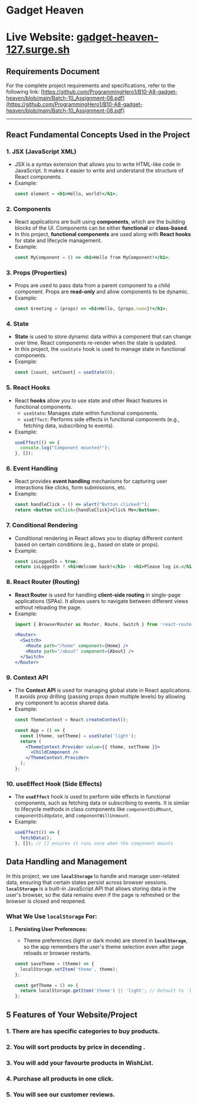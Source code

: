 # Gadget Heaven

# **Live Website**: [gadget-heaven-127.surge.sh](gadget-heaven-127.surge.sh)


## Requirements Document
For the complete project requirements and specifications, refer to the following link:
[https://github.com/ProgrammingHero1/B10-A8-gadget-heaven/blob/main/Batch-10_Assignment-08.pdf](https://github.com/ProgrammingHero1/B10-A8-gadget-heaven/blob/main/Batch-10_Assignment-08.pdf)

---



## React Fundamental Concepts Used in the Project

### 1. **JSX (JavaScript XML)**
   - JSX is a syntax extension that allows you to write HTML-like code in JavaScript. It makes it easier to write and understand the structure of React components.
   - Example:
     ```jsx
     const element = <h1>Hello, world!</h1>;
     ```

### 2. **Components**
   - React applications are built using **components**, which are the building blocks of the UI. Components can be either **functional** or **class-based**.
   - In this project, **functional components** are used along with **React hooks** for state and lifecycle management.
   - Example:
     ```jsx
     const MyComponent = () => <h1>Hello from MyComponent!</h1>;
     ```

### 3. **Props (Properties)**
   - Props are used to pass data from a parent component to a child component. Props are **read-only** and allow components to be dynamic.
   - Example:
     ```jsx
     const Greeting = (props) => <h1>Hello, {props.name}!</h1>;
     ```

### 4. **State**
   - **State** is used to store dynamic data within a component that can change over time. React components re-render when the state is updated.
   - In this project, the `useState` hook is used to manage state in functional components.
   - Example:
     ```jsx
     const [count, setCount] = useState(0);
     ```

### 5. **React Hooks**
   - React **hooks** allow you to use state and other React features in functional components.
     - `useState`: Manages state within functional components.
     - `useEffect`: Performs side effects in functional components (e.g., fetching data, subscribing to events).
   - Example:
     ```jsx
     useEffect(() => {
       console.log("Component mounted!");
     }, []);
     ```

### 6. **Event Handling**
   - React provides **event handling** mechanisms for capturing user interactions like clicks, form submissions, etc.
   - Example:
     ```jsx
     const handleClick = () => alert("Button clicked!");
     return <button onClick={handleClick}>Click Me</button>;
     ```

### 7. **Conditional Rendering**
   - Conditional rendering in React allows you to display different content based on certain conditions (e.g., based on state or props).
   - Example:
     ```jsx
     const isLoggedIn = true;
     return isLoggedIn ? <h1>Welcome back!</h1> : <h1>Please log in.</h1>;
     ```

### 8. **React Router (Routing)**
   - **React Router** is used for handling **client-side routing** in single-page applications (SPAs). It allows users to navigate between different views without reloading the page.
   - Example:
     ```jsx
     import { BrowserRouter as Router, Route, Switch } from 'react-router-dom';

     <Router>
       <Switch>
         <Route path="/home" component={Home} />
         <Route path="/about" component={About} />
       </Switch>
     </Router>
     ```

### 9. **Context API**
   - The **Context API** is used for managing global state in React applications. It avoids prop drilling (passing props down multiple levels) by allowing any component to access shared data.
   - Example:
     ```jsx
     const ThemeContext = React.createContext();

     const App = () => {
       const [theme, setTheme] = useState('light');
       return (
         <ThemeContext.Provider value={{ theme, setTheme }}>
           <ChildComponent />
         </ThemeContext.Provider>
       );
     };
     ```

### 10. **useEffect Hook (Side Effects)**
   - The **`useEffect`** hook is used to perform side effects in functional components, such as fetching data or subscribing to events. It is similar to lifecycle methods in class components like `componentDidMount`, `componentDidUpdate`, and `componentWillUnmount`.
   - Example:
     ```jsx
     useEffect(() => {
       fetchData();
     }, []); // [] ensures it runs once when the component mounts
     ```
## Data Handling and Management

In this project, we use **`localStorage`** to handle and manage user-related data, ensuring that certain states persist across browser sessions. **`localStorage`** is a built-in JavaScript API that allows storing data in the user's browser, so the data remains even if the page is refreshed or the browser is closed and reopened.

### What We Use `localStorage` For:

1. **Persisting User Preferences:**
   - Theme preferences (light or dark mode) are stored in **`localStorage`**, so the app remembers the user's theme selection even after page reloads or browser restarts.
   
   ```javascript
   const saveTheme = (theme) => {
     localStorage.setItem('theme', theme);
   };

   const getTheme = () => {
     return localStorage.getItem('theme') || 'light'; // Default to 'light' if no theme is stored
   };

## 5 Features of Your Website/Project

### 1. There are has specific categories to buy products.
### 2. You will sort products by price in decending .
### 3. You will add your favourte products in WishList.
### 4. Purchase all products in one click.
### 5. You will see our customer reviews. 

